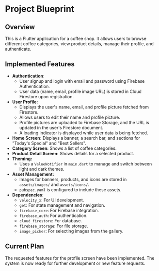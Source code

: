 # Project Blueprint

## Overview

This is a Flutter application for a coffee shop. It allows users to browse different coffee categories, view product details, manage their profile, and authenticate.

## Implemented Features

*   **Authentication:**
    *   User signup and login with email and password using Firebase Authentication.
    *   User data (name, email, profile image URL) is stored in Cloud Firestore upon registration.
*   **User Profile:**
    *   Displays the user's name, email, and profile picture fetched from Firestore.
    *   Allows users to edit their name and profile picture.
    *   Profile pictures are uploaded to Firebase Storage, and the URL is updated in the user's Firestore document.
    *   A loading indicator is displayed while user data is being fetched.
*   **Home Screen:** Displays a banner, a search bar, and sections for "Today's Special" and "Best Sellers".
*   **Category Screen:** Shows a list of coffee categories.
*   **Product Detail Screen:** Shows details for a selected product.
*   **Theming:**
    *   Uses a `ValueNotifier` in `main.dart` to manage and switch between light and dark themes.
*   **Asset Management:**
    *   Images for banners, products, and icons are stored in `assets/images/` and `assets/icons/`.
    *   `pubspec.yaml` is configured to include these assets.
*   **Dependencies:**
    *   `velocity_x`: For UI development.
    *   `get`: For state management and navigation.
    *   `firebase_core`: For Firebase integration.
    *   `firebase_auth`: For authentication.
    *   `cloud_firestore`: For database.
    *   `firebase_storage`: For file storage.
    *   `image_picker`: For selecting images from the gallery.

## Current Plan

The requested features for the profile screen have been implemented. The system is now ready for further development or new feature requests.
